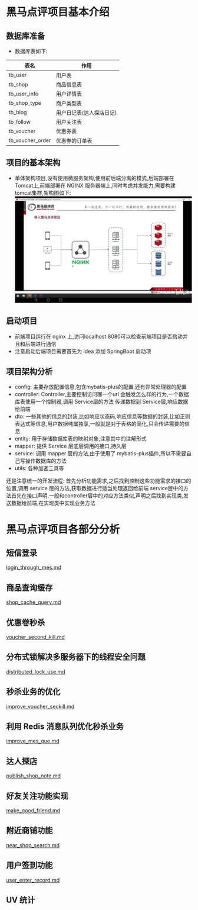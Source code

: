 # 黑马点评项目基本介绍
## 数据库准备
- 数据库表如下:
    
表名|作用  
---|---  
tb_user|用户表  
tb_shop|商品信息表  
tb_user_info|用户详情表  
tb_shop_type|商户类型表  
tb_blog|用户日记表(达人探店日记)  
tb_follow|用户关注表  
tb_voucher|优惠券表  
tb_voucher_order|优惠券的订单表  

## 项目的基本架构
- 单体架构项目,没有使用微服务架构,使用前后端分离的模式,后端部署在Tomcat上,前端部署在 NGINX 服务器端上,同时考虑并发能力,需要构建 tomcat集群,架构图如下:  
![Screenshot_20240706_091411_tv.danmaku.bilibilihd.jpg](img%2FScreenshot_20240706_091411_tv.danmaku.bilibilihd.jpg)
## 启动项目
- 前端项目运行在 nginx 上,访问localhost:8080可以检查前端项目是否启动并且和后端进行通信
- 注意启动后端项目需要首先为 idea 添加 SpringBoot 启动项
## 项目架构分析
- config: 主要存放配置信息,包含mybatis-plus的配置,还有异常处理器的配置
- controller: Controller,主要控制访问哪一个url 会触发怎么样的行为,一个数据库表使用一个控制器,调用 Service层的方法
    传递数据到 Service层,响应数据给前端
- dto: 一些其他的信息的封装,比如响应状态码,响应信息等数据的封装,比如正则表达式等信息,用户数据纯属独享,一般就是对于表格的简化,只会传递需要的信息
- entity: 用于存储数据库表的映射对象,注意其中的注解形式
- mapper: 提供 Service 层底层调用的接口,持久层
- service: 调用 mapper 层的方法,由于使用了 mybatis-plus插件,所以不需要自己写操作数据库的方法
- utils: 各种加密工具等

还是注意统一的开发流程: 首先分析功能需求,之后找到控制这些功能需求的接口的位置,调用 service 层的方法,获取数据进行适当处理返回给前端
service层中的方法首先在接口声明,一般和controller层中的对应方法类似,声明之后找到实现类,发送数据给前端,在实现类中实现业务方法
# 黑马点评项目各部分分析
## 短信登录
[login_through_mes.md](note%2Flogin_through_mes.md)
## 商品查询缓存
[shop_cache_query.md](note%2Fshop_cache_query.md)
## 优惠卷秒杀
[voucher_second_kill.md](note%2Fvoucher_second_kill.md)
## 分布式锁解决多服务器下的线程安全问题
[distributed_lock_use.md](note%2Fdistributed_lock_use.md)
## 秒杀业务的优化
[improve_voucher_seckill.md](note%2Fimprove_voucher_seckill.md)
## 利用 Redis 消息队列优化秒杀业务
[improve_mes_que.md](note%2Fimprove_mes_que.md)
## 达人探店
[publish_shop_note.md](note%2Fpublish_shop_note.md)
## 好友关注功能实现
[make_good_friend.md](note%2Fmake_good_friend.md)
## 附近商铺功能
[near_shop_search.md](note%2Fnear_shop_search.md)
## 用户签到功能
[user_enter_record.md](note%2Fuser_enter_record.md)
## UV 统计
